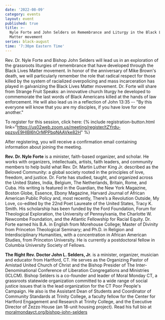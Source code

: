 ```yaml
---
date: '2022-08-09'
category: events
layout: event
published: true
title: >-
  Nyle Forte and John Selders on Remembrance and Liturgy in the Black Lives
  Matter movement
series: black-august
time: '7:30pm Eastern Time'
---
```

Rev. Dr. Nyle Forte and Bishop John Selders will lead us in an exploration of the grassroots liturgies of remembrance that have developed through the Black Lives Matter movement. In honor of the anniversary of Mike Brown's death, we will particularly remember the role that radical respect for those killed by the system of racialized overpolicing and mass incarceration has played in galvanizing the Black Lives Matter movement. Dr. Forte will share from Strange Fruit Speaks: an innovative church liturgy he developed to commemorate the last words of Black Americans killed at the hands of law enforcement. He will also lead us in a reflection of John 13:35 -- "By this everyone will know that you are my disciples, if you have love for one another." 

To register for this session, click here: {% include registration-button.html link="https://us02web.zoom.us/meeting/register/tZYrdu-ppzsvE9HIBl6hOrMPPbqNAAVke82H" %}

After registering, you will receive a confirmation email containing information about joining the meeting.

**Rev. Dr. Nyle Forte** is a minister, faith-based organizer, and scholar. He works with organizers, intellectuals, artists, faith leaders, and community members to help build what Rev. Dr. Martin Luther King Jr. described as the Beloved Community: a global society rooted in the principles of love, freedom, and justice. Dr. Forte has studied, taught, and organized across the United States, India, Belgium, The Netherlands, Britain, Rome, and Cuba. His writing is featured in the Guardian, the New York Magazine, Boston Globe, Essence, Ebony Magazine, Harvard Journal of African American Public Policy and, most recently, There’s a Revolution Outside, My Love, co-edited by the 22nd Poet Laureate of the United States, Tracy K. Smith. His scholarship has been funded by the Ford Foundation, Forum for Theological Exploration, the University of Pennsylvania, the Charlotte W. Newcombe Foundation, and the Atlantic Fellowship for Racial Equity. Dr. Forte earned his B.A. in English from Morehouse College; Master of Divinity from Princeton Theological Seminary; and Ph.D. in Religion and Interdisciplinary Humanities, with a concentration in African American Studies, from Princeton University. He is currently a postdoctoral fellow in Columbia University Society of Fellows.

**The Right Rev. Doctor John L. Selders, Jr.** is a minister, organizer, musician and educator from Hartford, CT. He serves as the Organizing Pastor of Amistad United Church of Christ and the Bishop Presider of The Inter-Denominational Conference of Liberation Congregations and Ministries (ICLCM). Bishop Selders is a co-founder and leader of Moral Monday CT, a grassroots statewide organization committed to a wide range of social justice issues that is the lead organization for the CT Poor People's Campaign. He also is the Assistant Dean of Students and Coordinator of Community Standards at Trinity College, a faculty fellow for the Center for Hartford Engagement and Research at Trinity College, and the Executive Director of Zezzo House (an 18-unit housing project). Read his full bio at [moralmondayct.org/bishop-john-selders](https://moralmondayct.org/bishop-john-selders/)
